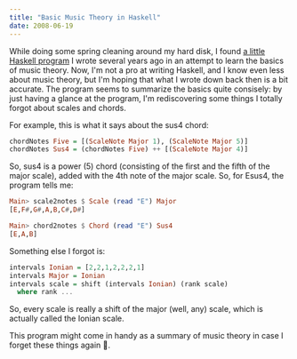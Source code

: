 ```yaml
---
title: "Basic Music Theory in Haskell"
date: 2008-06-19
---
```

While doing some spring cleaning around my hard disk, I found [a little Haskell program](https://github.com/remko/toys/blob/master/haskell/MusicTheoryBasics.hs "`MusicTheoryBasics.hs`") I wrote several years ago in an attempt to learn the basics of music theory. Now, I'm not a pro at writing Haskell, and I know even less about music theory, but I'm hoping that what I wrote down back then is a bit accurate. The program seems to summarize the basics quite consisely: by just having a glance at the program, I'm rediscovering some things I totally forgot about scales and chords.

For example, this is what it says about the sus4 chord:

```haskell
chordNotes Five = [(ScaleNote Major 1), (ScaleNote Major 5)]
chordNotes Sus4 = (chordNotes Five) ++ [(ScaleNote Major 4)]
```

So, sus4 is a power (5) chord (consisting of the first and the fifth of the major scale), added with the 4th note of the major scale. So, for Esus4, the program tells me:

```haskell
Main> scale2notes $ Scale (read "E") Major
[E,F#,G#,A,B,C#,D#]

Main> chord2notes $ Chord (read "E") Sus4
[E,A,B]
```

Something else I forgot is:
```haskell
intervals Ionian = [2,2,1,2,2,2,1]
intervals Major = Ionian
intervals scale = shift (intervals Ionian) (rank scale)
  where rank ...
```

So, every scale is really a shift of the major (well, any) scale, which is
actually called the Ionian scale.

This program might come in handy as a summary of music theory in case I forget
these things again 🙂.
